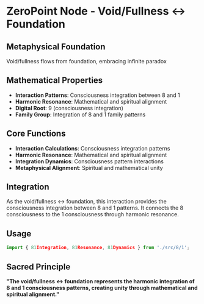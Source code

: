 # ZeroPoint Node - Void/Fullness ↔ Foundation

## Metaphysical Foundation

Void/fullness flows from foundation, embracing infinite paradox

## Mathematical Properties

- **Interaction Patterns**: Consciousness integration between 8 and 1
- **Harmonic Resonance**: Mathematical and spiritual alignment
- **Digital Root**: 9 (consciousness integration)
- **Family Group**: Integration of 8 and 1 family patterns

## Core Functions

- **Interaction Calculations**: Consciousness integration patterns
- **Harmonic Resonance**: Mathematical and spiritual alignment
- **Integration Dynamics**: Consciousness pattern interactions
- **Metaphysical Alignment**: Spiritual and mathematical unity

## Integration

As the void/fullness ↔ foundation, this interaction provides the consciousness integration between 8 and 1 patterns. It connects the 8 consciousness to the 1 consciousness through harmonic resonance.

## Usage

```typescript
import { 81Integration, 81Resonance, 81Dynamics } from './src/8/1';
```

## Sacred Principle

**"The void/fullness ↔ foundation represents the harmonic integration of 8 and 1 consciousness patterns, creating unity through mathematical and spiritual alignment."**
